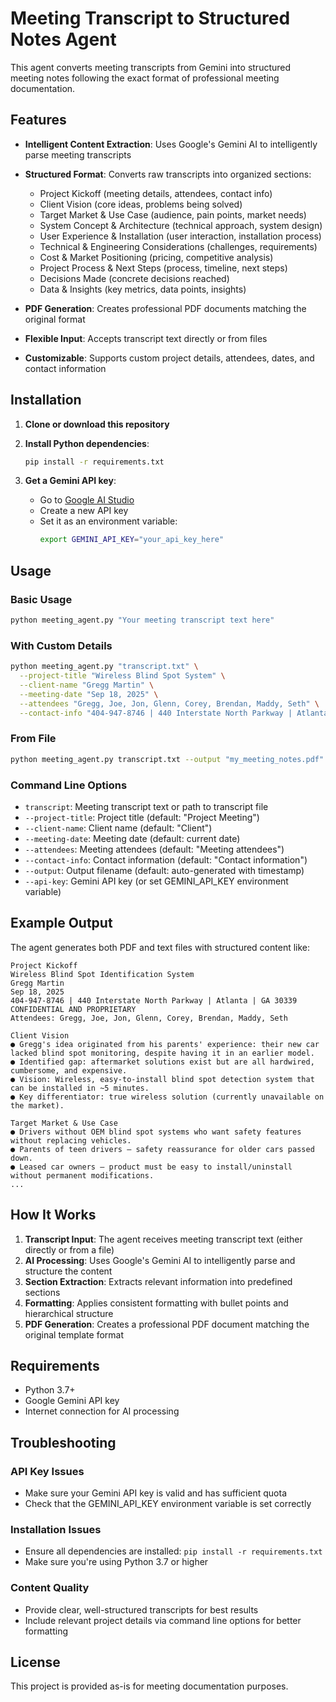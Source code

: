 # Meeting Transcript to Structured Notes Agent

This agent converts meeting transcripts from Gemini into structured meeting notes following the exact format of professional meeting documentation.

## Features

- **Intelligent Content Extraction**: Uses Google's Gemini AI to intelligently parse meeting transcripts
- **Structured Format**: Converts raw transcripts into organized sections:
  - Project Kickoff (meeting details, attendees, contact info)
  - Client Vision (core ideas, problems being solved)
  - Target Market & Use Case (audience, pain points, market needs)
  - System Concept & Architecture (technical approach, system design)
  - User Experience & Installation (user interaction, installation process)
  - Technical & Engineering Considerations (challenges, requirements)
  - Cost & Market Positioning (pricing, competitive analysis)
  - Project Process & Next Steps (process, timeline, next steps)
  - Decisions Made (concrete decisions reached)
  - Data & Insights (key metrics, data points, insights)

- **PDF Generation**: Creates professional PDF documents matching the original format
- **Flexible Input**: Accepts transcript text directly or from files
- **Customizable**: Supports custom project details, attendees, dates, and contact information

## Installation

1. **Clone or download this repository**

2. **Install Python dependencies**:
   ```bash
   pip install -r requirements.txt
   ```

3. **Get a Gemini API key**:
   - Go to [Google AI Studio](https://makersuite.google.com/app/apikey)
   - Create a new API key
   - Set it as an environment variable:
     ```bash
     export GEMINI_API_KEY="your_api_key_here"
     ```

## Usage

### Basic Usage

```bash
python meeting_agent.py "Your meeting transcript text here"
```

### With Custom Details

```bash
python meeting_agent.py "transcript.txt" \
  --project-title "Wireless Blind Spot System" \
  --client-name "Gregg Martin" \
  --meeting-date "Sep 18, 2025" \
  --attendees "Gregg, Joe, Jon, Glenn, Corey, Brendan, Maddy, Seth" \
  --contact-info "404-947-8746 | 440 Interstate North Parkway | Atlanta | GA 30339"
```

### From File

```bash
python meeting_agent.py transcript.txt --output "my_meeting_notes.pdf"
```

### Command Line Options

- `transcript`: Meeting transcript text or path to transcript file
- `--project-title`: Project title (default: "Project Meeting")
- `--client-name`: Client name (default: "Client")
- `--meeting-date`: Meeting date (default: current date)
- `--attendees`: Meeting attendees (default: "Meeting attendees")
- `--contact-info`: Contact information (default: "Contact information")
- `--output`: Output filename (default: auto-generated with timestamp)
- `--api-key`: Gemini API key (or set GEMINI_API_KEY environment variable)

## Example Output

The agent generates both PDF and text files with structured content like:

```
Project Kickoff
Wireless Blind Spot Identification System
Gregg Martin
Sep 18, 2025
404-947-8746 | 440 Interstate North Parkway | Atlanta | GA 30339
CONFIDENTIAL AND PROPRIETARY
Attendees: Gregg, Joe, Jon, Glenn, Corey, Brendan, Maddy, Seth

Client Vision
● Gregg's idea originated from his parents' experience: their new car lacked blind spot monitoring, despite having it in an earlier model.
● Identified gap: aftermarket solutions exist but are all hardwired, cumbersome, and expensive.
● Vision: Wireless, easy-to-install blind spot detection system that can be installed in ~5 minutes.
● Key differentiator: true wireless solution (currently unavailable on the market).

Target Market & Use Case
● Drivers without OEM blind spot systems who want safety features without replacing vehicles.
● Parents of teen drivers — safety reassurance for older cars passed down.
● Leased car owners — product must be easy to install/uninstall without permanent modifications.
...
```

## How It Works

1. **Transcript Input**: The agent receives meeting transcript text (either directly or from a file)
2. **AI Processing**: Uses Google's Gemini AI to intelligently parse and structure the content
3. **Section Extraction**: Extracts relevant information into predefined sections
4. **Formatting**: Applies consistent formatting with bullet points and hierarchical structure
5. **PDF Generation**: Creates a professional PDF document matching the original template format

## Requirements

- Python 3.7+
- Google Gemini API key
- Internet connection for AI processing

## Troubleshooting

### API Key Issues
- Make sure your Gemini API key is valid and has sufficient quota
- Check that the GEMINI_API_KEY environment variable is set correctly

### Installation Issues
- Ensure all dependencies are installed: `pip install -r requirements.txt`
- Make sure you're using Python 3.7 or higher

### Content Quality
- Provide clear, well-structured transcripts for best results
- Include relevant project details via command line options for better formatting

## License

This project is provided as-is for meeting documentation purposes.

